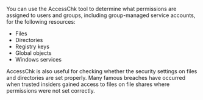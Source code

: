 You can use the AccessChk tool to determine what permissions are assigned to users and groups, including group-managed service accounts, for the following resources:

 - Files
 - Directories
 - Registry keys
 - Global objects
 - Windows services


AccessChk is also useful for checking whether the security settings on files and directories are set properly. Many famous breaches have occurred when trusted insiders gained access to files on file shares where permissions were not set correctly.
